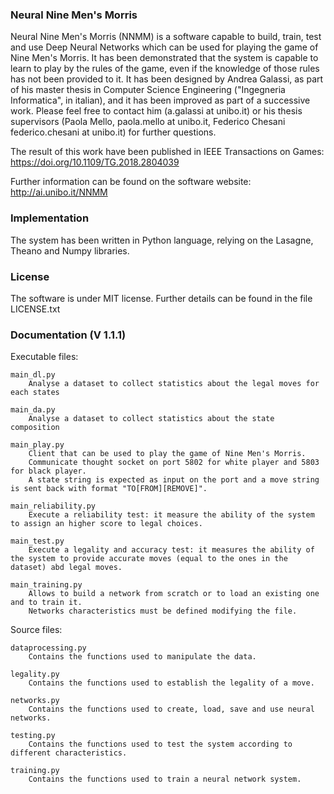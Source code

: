 ### Neural Nine Men's Morris
Neural Nine Men's Morris (NNMM) is a software capable to build, train, test and use Deep Neural Networks which can be used for playing the game of Nine Men's Morris. It has been demonstrated that the system is capable to learn to play by the rules of the game, even if the knowledge of those rules has not been provided to it. It has been designed by Andrea Galassi, as part of his master thesis in Computer Science Engineering ("Ingegneria Informatica", in italian), and it has been improved as part of a successive work. Please feel free to contact him (a.galassi at unibo.it) or his thesis supervisors (Paola Mello, paola.mello at unibo.it, Federico Chesani federico.chesani at unibo.it) for further questions.

The result of this work have been published in IEEE Transactions on Games: https://doi.org/10.1109/TG.2018.2804039

Further information can be found on the software website: http://ai.unibo.it/NNMM

### Implementation
The system has been written in Python language, relying on the Lasagne, Theano and Numpy libraries.

### License
The software is under MIT license. Further details can be found in the file LICENSE.txt

### Documentation (V 1.1.1)
Executable files:

	main_dl.py
		Analyse a dataset to collect statistics about the legal moves for each states

	main_da.py
		Analyse a dataset to collect statistics about the state composition

	main_play.py
		Client that can be used to play the game of Nine Men's Morris.
		Communicate thought socket on port 5802 for white player and 5803 for black player.
		A state string is expected as input on the port and a move string is sent back with format "TO[FROM][REMOVE]".

	main_reliability.py
		Execute a reliability test: it measure the ability of the system to assign an higher score to legal choices.

	main_test.py
		Execute a legality and accuracy test: it measures the ability of the system to provide accurate moves (equal to the ones in the dataset) abd legal moves.

	main_training.py
		Allows to build a network from scratch or to load an existing one and to train it.
		Networks characteristics must be defined modifying the file.
Source files:

	dataprocessing.py
		Contains the functions used to manipulate the data.

	legality.py
		Contains the functions used to establish the legality of a move.

	networks.py
		Contains the functions used to create, load, save and use neural networks.

	testing.py
		Contains the functions used to test the system according to different characteristics.

	training.py
		Contains the functions used to train a neural network system.
